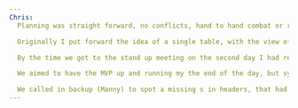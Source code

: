 ```yaml
---
Chris:
  Planning was straight forward, no conflicts, hand to hand combat or rude words, for a moment I thought I was in the wrong group, ideas fomented from three directions and they all just merged into the plan. we managed to collectively build the database table ready for use the following day.

  Originally I put forward the idea of a single table, with the view of leaving the 'other' columns unused, This was my worst idea this week.

  By the time we got to the stand up meeting on the second day I had redesigned the table into two (we have categories and suggestions), and put this idea forward at meeting and we moved forward with a better database schema.

  We aimed to have the MVP up and running my the end of the day, but syntax snags slowed my progress down, along with the unfamiliar workflow, I have never used anything more than a text file for project management so Trello took a little time away from the coding. being new to using git branches. we got a lot of practice on that over the remaining time.

  We called in backup (Manny) to spot a missing s in headers, that had me stumpped for more time that I'd like to admit but other than correcting paths with the help of Joe during the deployment it all came together, In the end happy with the result, despite a fair bit of frowning and head scratching.
---
```


